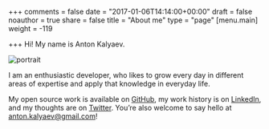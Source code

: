+++
comments = false
date = "2017-01-06T14:14:00+00:00"
draft = false
noauthor = true
share = false
title = "About me"
type = "page"
[menu.main]
weight = -119

+++
Hi! My name is Anton Kalyaev.

<img id="portrait" src="/images/pic.jpeg" alt="portrait"/>

I am an enthusiastic developer, who likes to grow every day in different areas
of expertise and apply that knowledge in everyday life.

My open source work is available on [GitHub](https://github.com/akalyaev/), my
work history is on [LinkedIn](http://www.linkedin.com/in/anton-kalyaev), and my
thoughts are on [Twitter](https://twitter.com/AntonKalyaev). You’re also
welcome to say hello at <anton.kalyaev@gmail.com>!
